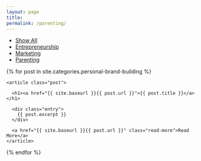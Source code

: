 ```yaml
---
layout: page
title: 
permalink: /parenting/
---
```


<div class="posts">



<div class="cat-nav">
  <ul>
    <li>
      <a  href="/articles">Show All</a>
    </li>
    <li>
    <a  href="/entrepreneurship" class="btn-nav">Entrepreneurship</a>
          </li>
    <li>
      <a  href="/marketing" class="btn-nav">Marketing</a>
    </li>
    <li>
      <a class="is-active" href="/parenting" >Parenting</a>
    </li>
  </ul>
</div>

  

  {% for post in site.categories.personal-brand-building %}
  <!-- {% unless post.categories contains "notes" or post.categories contains "lists"%} -->
    <article class="post">

      <h1><a href="{{ site.baseurl }}{{ post.url }}">{{ post.title }}</a></h1>

      <div class="entry">
        {{ post.excerpt }}
      </div>

      <a href="{{ site.baseurl }}{{ post.url }}" class="read-more">Read More</a>
    </article>
  <!-- {% endunless %} -->
  {% endfor %}

